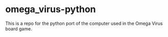 # omega_virus-python
This is a repo for the python port of the computer used in the Omega Virus board game.
